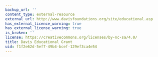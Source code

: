 ```yaml
---
backup_url: ''
content_type: external-resource
external_url: http://www.davisfoundations.org/site/educational.asp
has_external_licence_warning: true
has_external_license_warning: true
is_broken: ''
license: https://creativecommons.org/licenses/by-nc-sa/4.0/
title: Davis Educational Grant
uid: f1f2e62d-5ef7-49b4-bcef-129ef3ca4e54
---
```

